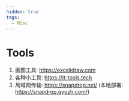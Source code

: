 ```yaml
---
hidden: true
tags:
  - Misc
---
```


# Tools

1. 画图工具: <https://excalidraw.com>
2. 各种小工具: <https://it-tools.tech>
3. 局域网传输: <https://snapdrop.net/> (本地部署: <https://snapdrop.qyuzh.com/>)
